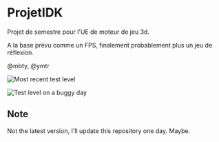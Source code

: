 # ProjetIDK

Projet de semestre pour l'UE de moteur de jeu 3d.

A la base prévu comme un FPS, finalement probablement plus un jeu de réflexion.

@mbty, @ymtr

![Most recent test level](https://i.imgur.com/UjZXpcM.gif)

![Test level on a buggy day](https://i.imgur.com/T03RJMf.gif)

## Note

Not the latest version, I'll update this repository one day. Maybe.
